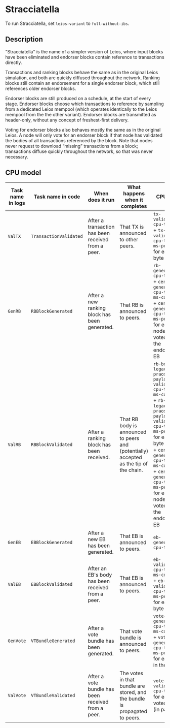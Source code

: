 # Stracciatella

To run Stracciatella, set `leios-variant` to `full-without-ibs`.

## Description

"Stracciatella" is the name of a simpler version of Leios, where input blocks have been eliminated and endorser blocks contain reference to transactions directly.

Transactions and ranking blocks behave the same as in the original Leios simulation, and both are quickly diffused throughout the network. Ranking blocks still contain an endorsement for a single endorser block, which still references older endorser blocks.

Endorser blocks are still produced on a schedule, at the start of every stage. Endorser blocks choose which transactions to reference by sampling from a dedicated Leios mempool (which operates identically to the Leios mempool from the the other variant). Endorser blocks are transmitted as header-only, without any concept of freshest-first delivery.

Voting for endorser blocks also behaves mostly the same as in the original Leios. A node will only vote for an endorser block if that node has validated the bodies of all transactions referenced by the block. Note that nodes never request to download “missing” transactions from a block; transactions diffuse quickly throughout the network, so that was never necessary.

## CPU model
|Task name in logs|Task name in code|When does it run|What happens when it completes|CPU cost
|---|---|---|---|---|
|`ValTX`|`TransactionValidated`|After a transaction has been received from a peer.|That TX is announced to other peers.|`tx-validation-cpu-time-ms` + `tx-validation-cpu-time-ms-per-byte` for each byte of TX|
|`GenRB`|`RBBlockGenerated`|After a new ranking block has been generated.|That RB is announced to peers.|`rb-generation-cpu-time-ms` + `cert-generation-cpu-time-ms-constant` + `cert-generation-cpu-time-ms-per-node` for each node that voted for the endorsed EB|
|`ValRB`|`RBBlockValidated`|After a ranking block has been received.|That RB body is announced to peers and (potentially) accepted as the tip of the chain.|`rb-body-legacy-praos-payload-validation-cpu-time-ms-constant` + `rb-body-legacy-praos-payload-validation-cpu-time-ms-per-byte` for each byte of TX  + `cert-generation-cpu-time-ms-constant` + `cert-generation-cpu-time-ms-per-node` for each node that voted for the endorsed EB|
|`GenEB`|`EBBlockGenerated`|After a new EB has been generated.|That EB is announced to peers.|`eb-generation-cpu-time-ms`|
|`ValEB`|`EBBlockValidated`|After an EB's body has been received from a peer.|That EB is announced to peers.|`eb-validation-cpu-time-ms-constant` + `eb-validation-cpu-time-ms-per-byte` for each byte of TX|
|`GenVote`|`VTBundleGenerated`|After a vote bundle has been generated.|That vote bundle is announced to peers.|`vote-generation-cpu-time-ms-constant` + `vote-generation-cpu-time-ms-per-tx` for each TX in the EB|
|`ValVote`|`VTBundleValidated`|After a vote bundle has been received from a peer.|The votes in that bundle are stored, and the bundle is propagated to peers.|`vote-validation-cpu-time-ms` for each EB voted for (in parallel)|
